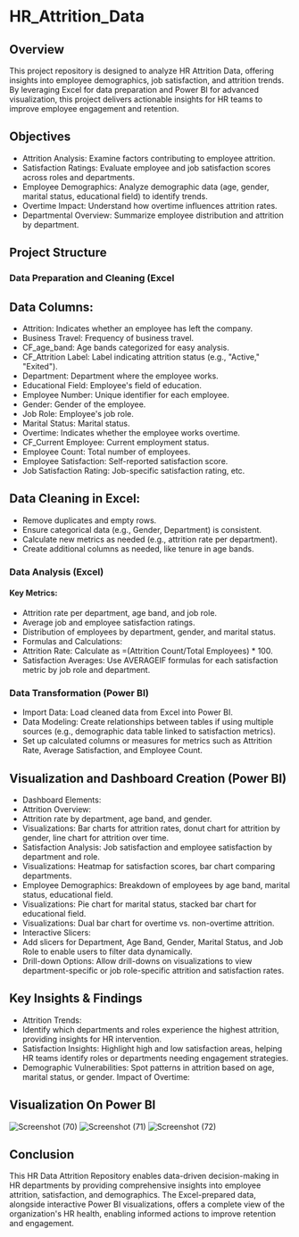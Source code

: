 # HR_Attrition_Data

## Overview
This project repository is designed to analyze HR Attrition Data, offering insights into employee demographics, job satisfaction, and attrition trends. By leveraging Excel for data preparation and Power BI for advanced visualization, this project delivers actionable insights for HR teams to improve employee engagement and retention.

## Objectives
- Attrition Analysis: Examine factors contributing to employee attrition.
- Satisfaction Ratings: Evaluate employee and job satisfaction scores across roles and departments.
- Employee Demographics: Analyze demographic data (age, gender, marital status, educational field) to identify trends.
- Overtime Impact: Understand how overtime influences attrition rates.
- Departmental Overview: Summarize employee distribution and attrition by department.
  
## Project Structure
### Data Preparation and Cleaning (Excel

## Data Columns:

- Attrition: Indicates whether an employee has left the company.
- Business Travel: Frequency of business travel.
- CF_age_band: Age bands categorized for easy analysis.
- CF_Attrition Label: Label indicating attrition status (e.g., "Active," "Exited").
- Department: Department where the employee works.
- Educational Field: Employee's field of education.
- Employee Number: Unique identifier for each employee.
- Gender: Gender of the employee.
- Job Role: Employee's job role.
- Marital Status: Marital status.
- Overtime: Indicates whether the employee works overtime.
- CF_Current Employee: Current employment status.
- Employee Count: Total number of employees.
- Employee Satisfaction: Self-reported satisfaction score.
- Job Satisfaction Rating: Job-specific satisfaction rating, etc.

## Data Cleaning in Excel:
- Remove duplicates and empty rows.
- Ensure categorical data (e.g., Gender, Department) is consistent.
- Calculate new metrics as needed (e.g., attrition rate per department).
- Create additional columns as needed, like tenure in age bands.

### Data Analysis (Excel)
#### Key Metrics:
- Attrition rate per department, age band, and job role.
- Average job and employee satisfaction ratings.
- Distribution of employees by department, gender, and marital status.
- Formulas and Calculations:
- Attrition Rate: Calculate as =(Attrition Count/Total Employees) * 100.
- Satisfaction Averages: Use AVERAGEIF formulas for each satisfaction metric by job role and department.

### Data Transformation (Power BI)
- Import Data: Load cleaned data from Excel into Power BI.
- Data Modeling:
Create relationships between tables if using multiple sources (e.g., demographic data table linked to satisfaction metrics).
- Set up calculated columns or measures for metrics such as Attrition Rate, Average Satisfaction, and Employee Count.
  
## Visualization and Dashboard Creation (Power BI)
- Dashboard Elements:
- Attrition Overview:
- Attrition rate by department, age band, and gender.
- Visualizations: Bar charts for attrition rates, donut chart for attrition by gender, line chart for attrition over time.
- Satisfaction Analysis:
Job satisfaction and employee satisfaction by department and role.
- Visualizations: Heatmap for satisfaction scores, bar chart comparing departments.
- Employee Demographics:
Breakdown of employees by age band, marital status, educational field.
- Visualizations: Pie chart for marital status, stacked bar chart for educational field.
- Visualizations: Dual bar chart for overtime vs. non-overtime attrition.
- Interactive Slicers:
- Add slicers for Department, Age Band, Gender, Marital Status, and Job Role to enable users to filter data dynamically.
- Drill-down Options:
Allow drill-downs on visualizations to view department-specific or job role-specific attrition and satisfaction rates.

## Key Insights & Findings
- Attrition Trends:
- Identify which departments and roles experience the highest attrition, providing insights for HR intervention.
- Satisfaction Insights:
Highlight high and low satisfaction areas, helping HR teams identify roles or departments needing engagement strategies.
- Demographic Vulnerabilities:
Spot patterns in attrition based on age, marital status, or gender.
Impact of Overtime: 

## Visualization On Power BI
![Screenshot (70)](https://github.com/user-attachments/assets/ab984fe7-79e2-423f-9ceb-71fd70ae4c57)
![Screenshot (71)](https://github.com/user-attachments/assets/0e91332f-5ee6-484e-90db-cf7d5996c3e4)
![Screenshot (72)](https://github.com/user-attachments/assets/91b1aef0-5715-49c7-b03d-365515692e3d)

## Conclusion
This HR Data Attrition Repository enables data-driven decision-making in HR departments by providing comprehensive insights into employee attrition, satisfaction, and demographics. The Excel-prepared data, alongside interactive Power BI visualizations, offers a complete view of the organization's HR health, enabling informed actions to improve retention and engagement.
